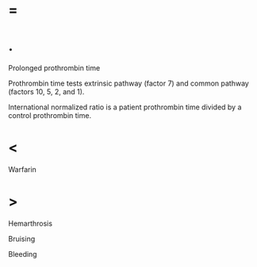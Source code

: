 # =

# .

Prolonged prothrombin time

Prothrombin time tests extrinsic pathway (factor 7) and common pathway (factors 10, 5, 2, and 1).

International normalized ratio is a patient prothrombin time divided by a control prothrombin time.

# <

Warfarin

# >

Hemarthrosis

Bruising

Bleeding
